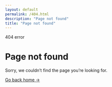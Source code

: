 ```yaml
---
layout: default
permalink: /404.html
description: "Page not found"
title: "Page not found"
---
```


<div class="py-20 sm:py-40">
  <p class="text-cyan-600 dark:text-cyan-400 uppercase tracking-wider font-bold block mb-5">404 error</p>
  <h1 class="mb-3 text-4xl font-extrabold text-gray-900 dark:text-gray-100 tracking-tight sm:text-5xl">Page not found</h1>
  <p class="mb-5 text-gray-500 dark:text-gray-300">Sorry, we couldn’t find the page you’re looking for.</p>
  <a href="/" class="font-medium text-cyan-600 dark:text-cyan-400 hover:text-cyan-500">Go back home<span aria-hidden="true"> &rarr;</span></a>
</div>